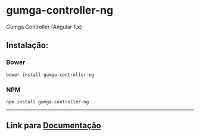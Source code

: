 # gumga-controller-ng
Gumga Controller (Angular 1.x)

## Instalação:

### Bower
```
bower install gumga-controller-ng
```
### NPM
```
npm install gumga-controller-ng
```
---

## Link para [Documentação](https://gumga.github.io/#/app/components/3.2.0#rest)

